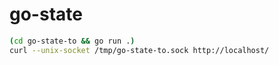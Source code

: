 # go-state

```bash
(cd go-state-to && go run .)
curl --unix-socket /tmp/go-state-to.sock http://localhost/
```

